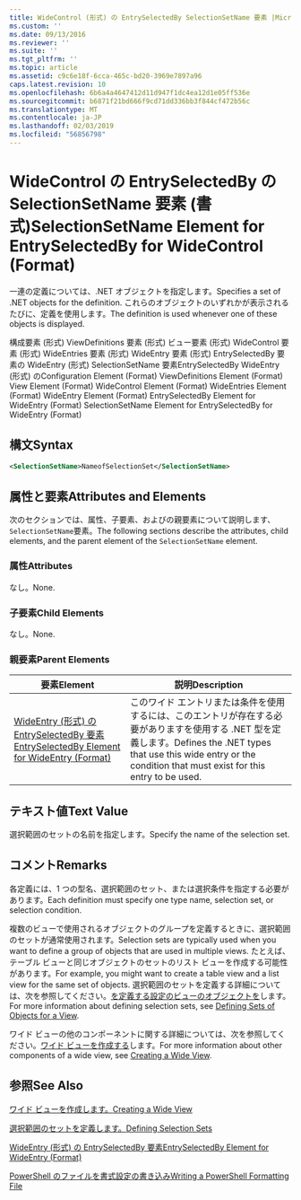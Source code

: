 ```yaml
---
title: WideControl (形式) の EntrySelectedBy SelectionSetName 要素 |Microsoft Docs
ms.custom: ''
ms.date: 09/13/2016
ms.reviewer: ''
ms.suite: ''
ms.tgt_pltfrm: ''
ms.topic: article
ms.assetid: c9c6e18f-6cca-465c-bd20-3969e7897a96
caps.latest.revision: 10
ms.openlocfilehash: 6b6a4a4647412d11d947f1dc4ea12d1e05ff536e
ms.sourcegitcommit: b6871f21bd666f9cd71dd336bb3f844cf472b56c
ms.translationtype: MT
ms.contentlocale: ja-JP
ms.lasthandoff: 02/03/2019
ms.locfileid: "56856798"
---
```

# <a name="selectionsetname-element-for-entryselectedby-for-widecontrol-format"></a><span data-ttu-id="e9ae2-102">WideControl の EntrySelectedBy の SelectionSetName 要素 (書式)</span><span class="sxs-lookup"><span data-stu-id="e9ae2-102">SelectionSetName Element for EntrySelectedBy for WideControl (Format)</span></span>

<span data-ttu-id="e9ae2-103">一連の定義については、.NET オブジェクトを指定します。</span><span class="sxs-lookup"><span data-stu-id="e9ae2-103">Specifies a set of .NET objects for the definition.</span></span> <span data-ttu-id="e9ae2-104">これらのオブジェクトのいずれかが表示されるたびに、定義を使用します。</span><span class="sxs-lookup"><span data-stu-id="e9ae2-104">The definition is used whenever one of these objects is displayed.</span></span>

<span data-ttu-id="e9ae2-105">構成要素 (形式) ViewDefinitions 要素 (形式) ビュー要素 (形式) WideControl 要素 (形式) WideEntries 要素 (形式) WideEntry 要素 (形式) EntrySelectedBy 要素の WideEntry (形式) SelectionSetName 要素EntrySelectedBy WideEntry (形式) の</span><span class="sxs-lookup"><span data-stu-id="e9ae2-105">Configuration Element (Format) ViewDefinitions Element (Format) View Element (Format) WideControl Element (Format) WideEntries Element (Format) WideEntry Element (Format) EntrySelectedBy Element for WideEntry (Format) SelectionSetName Element for EntrySelectedBy for WideEntry (Format)</span></span>

## <a name="syntax"></a><span data-ttu-id="e9ae2-106">構文</span><span class="sxs-lookup"><span data-stu-id="e9ae2-106">Syntax</span></span>

```xml
<SelectionSetName>NameofSelectionSet</SelectionSetName>

```

## <a name="attributes-and-elements"></a><span data-ttu-id="e9ae2-107">属性と要素</span><span class="sxs-lookup"><span data-stu-id="e9ae2-107">Attributes and Elements</span></span>

<span data-ttu-id="e9ae2-108">次のセクションでは、属性、子要素、およびの親要素について説明します、`SelectionSetName`要素。</span><span class="sxs-lookup"><span data-stu-id="e9ae2-108">The following sections describe the attributes, child elements, and the parent element of the `SelectionSetName` element.</span></span>

### <a name="attributes"></a><span data-ttu-id="e9ae2-109">属性</span><span class="sxs-lookup"><span data-stu-id="e9ae2-109">Attributes</span></span>

<span data-ttu-id="e9ae2-110">なし。</span><span class="sxs-lookup"><span data-stu-id="e9ae2-110">None.</span></span>

### <a name="child-elements"></a><span data-ttu-id="e9ae2-111">子要素</span><span class="sxs-lookup"><span data-stu-id="e9ae2-111">Child Elements</span></span>

<span data-ttu-id="e9ae2-112">なし。</span><span class="sxs-lookup"><span data-stu-id="e9ae2-112">None.</span></span>

### <a name="parent-elements"></a><span data-ttu-id="e9ae2-113">親要素</span><span class="sxs-lookup"><span data-stu-id="e9ae2-113">Parent Elements</span></span>

|<span data-ttu-id="e9ae2-114">要素</span><span class="sxs-lookup"><span data-stu-id="e9ae2-114">Element</span></span>|<span data-ttu-id="e9ae2-115">説明</span><span class="sxs-lookup"><span data-stu-id="e9ae2-115">Description</span></span>|
|-------------|-----------------|
|[<span data-ttu-id="e9ae2-116">WideEntry (形式) の EntrySelectedBy 要素</span><span class="sxs-lookup"><span data-stu-id="e9ae2-116">EntrySelectedBy Element for WideEntry (Format)</span></span>](./entryselectedby-element-for-wideentry-format.md)|<span data-ttu-id="e9ae2-117">このワイド エントリまたは条件を使用するには、このエントリが存在する必要がありますを使用する .NET 型を定義します。</span><span class="sxs-lookup"><span data-stu-id="e9ae2-117">Defines the .NET types that use this wide entry or the condition that must exist for this entry to be used.</span></span>|

## <a name="text-value"></a><span data-ttu-id="e9ae2-118">テキスト値</span><span class="sxs-lookup"><span data-stu-id="e9ae2-118">Text Value</span></span>

<span data-ttu-id="e9ae2-119">選択範囲のセットの名前を指定します。</span><span class="sxs-lookup"><span data-stu-id="e9ae2-119">Specify the name of the selection set.</span></span>

## <a name="remarks"></a><span data-ttu-id="e9ae2-120">コメント</span><span class="sxs-lookup"><span data-stu-id="e9ae2-120">Remarks</span></span>

<span data-ttu-id="e9ae2-121">各定義には、1 つの型名、選択範囲のセット、または選択条件を指定する必要があります。</span><span class="sxs-lookup"><span data-stu-id="e9ae2-121">Each definition must specify one type name, selection set, or selection condition.</span></span>

<span data-ttu-id="e9ae2-122">複数のビューで使用されるオブジェクトのグループを定義するときに、選択範囲のセットが通常使用されます。</span><span class="sxs-lookup"><span data-stu-id="e9ae2-122">Selection sets are typically used when you want to define a group of objects that are used in multiple views.</span></span> <span data-ttu-id="e9ae2-123">たとえば、テーブル ビューと同じオブジェクトのセットのリスト ビューを作成する可能性があります。</span><span class="sxs-lookup"><span data-stu-id="e9ae2-123">For example, you might want to create a table view and a list view for the same set of objects.</span></span> <span data-ttu-id="e9ae2-124">選択範囲のセットを定義する詳細については、次を参照してください。[を定義する設定のビューのオブジェクトを](./defining-selection-sets.md)します。</span><span class="sxs-lookup"><span data-stu-id="e9ae2-124">For more information about defining selection sets, see [Defining Sets of Objects for a View](./defining-selection-sets.md).</span></span>

<span data-ttu-id="e9ae2-125">ワイド ビューの他のコンポーネントに関する詳細については、次を参照してください。[ワイド ビューを作成する](./creating-a-wide-view.md)します。</span><span class="sxs-lookup"><span data-stu-id="e9ae2-125">For more information about other components of a wide view, see [Creating a Wide View](./creating-a-wide-view.md).</span></span>

## <a name="see-also"></a><span data-ttu-id="e9ae2-126">参照</span><span class="sxs-lookup"><span data-stu-id="e9ae2-126">See Also</span></span>

[<span data-ttu-id="e9ae2-127">ワイド ビューを作成します。</span><span class="sxs-lookup"><span data-stu-id="e9ae2-127">Creating a Wide View</span></span>](./creating-a-wide-view.md)

[<span data-ttu-id="e9ae2-128">選択範囲のセットを定義します。</span><span class="sxs-lookup"><span data-stu-id="e9ae2-128">Defining Selection Sets</span></span>](./defining-selection-sets.md)

[<span data-ttu-id="e9ae2-129">WideEntry (形式) の EntrySelectedBy 要素</span><span class="sxs-lookup"><span data-stu-id="e9ae2-129">EntrySelectedBy Element for WideEntry (Format)</span></span>](./entryselectedby-element-for-wideentry-format.md)

[<span data-ttu-id="e9ae2-130">PowerShell のファイルを書式設定の書き込み</span><span class="sxs-lookup"><span data-stu-id="e9ae2-130">Writing a PowerShell Formatting File</span></span>](./writing-a-powershell-formatting-file.md)
